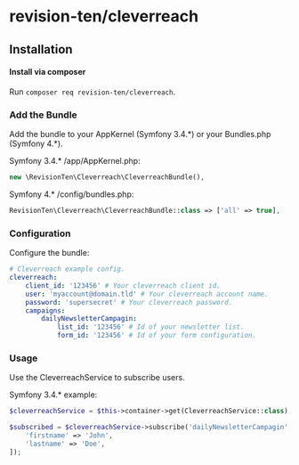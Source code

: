 # revision-ten/cleverreach

## Installation

#### Install via composer

Run `composer req revision-ten/cleverreach`.

### Add the Bundle

Add the bundle to your AppKernel (Symfony 3.4.\*) or your Bundles.php (Symfony 4.\*).

Symfony 3.4.\* /app/AppKernel.php:
```PHP
new \RevisionTen\Cleverreach\CleverreachBundle(),
```

Symfony 4.\* /config/bundles.php:
```PHP
RevisionTen\Cleverreach\CleverreachBundle::class => ['all' => true],
```

### Configuration

Configure the bundle:

```YAML
# Cleverreach example config.
cleverreach:
    client_id: '123456' # Your cleverreach client id.
    user: 'myaccount@domain.tld' # Your cleverreach account name.
    password: 'supersecret' # Your cleverreach password.
    campaigns:
        dailyNewsletterCampagin:
            list_id: '123456' # Id of your newsletter list.
            form_id: '123456' # Id of your form configuration.
```

### Usage

Use the CleverreachService to subscribe users.

Symfony 3.4.\* example:
```PHP
$cleverreachService = $this->container->get(CleverreachService::class);

$subscribed = $cleverreachService->subscribe('dailyNewsletterCampagin', 'visitor.email@domain.tld', 'My Website', [
    'firstname' => 'John',
    'lastname' => 'Doe',
]);
```
